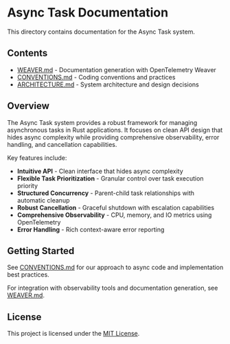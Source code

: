 # Async Task Documentation

This directory contains documentation for the Async Task system.

## Contents

- [WEAVER.md](WEAVER.md) - Documentation generation with OpenTelemetry Weaver
- [CONVENTIONS.md](CONVENTIONS.md) - Coding conventions and practices
- [ARCHITECTURE.md](ARCHITECTURE.md) - System architecture and design decisions

## Overview

The Async Task system provides a robust framework for managing asynchronous tasks in Rust applications. It focuses on clean API design that hides async complexity while providing comprehensive observability, error handling, and cancellation capabilities.

Key features include:

- **Intuitive API** - Clean interface that hides async complexity
- **Flexible Task Prioritization** - Granular control over task execution priority
- **Structured Concurrency** - Parent-child task relationships with automatic cleanup
- **Robust Cancellation** - Graceful shutdown with escalation capabilities
- **Comprehensive Observability** - CPU, memory, and IO metrics using OpenTelemetry
- **Error Handling** - Rich context-aware error reporting

## Getting Started

See [CONVENTIONS.md](CONVENTIONS.md) for our approach to async code and implementation best practices.

For integration with observability tools and documentation generation, see [WEAVER.md](WEAVER.md).

## License

This project is licensed under the [MIT License](../LICENSE).
